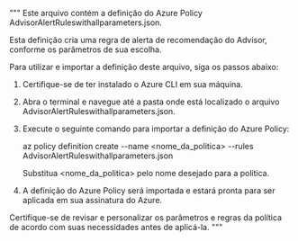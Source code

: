 """
Este arquivo contém a definição do Azure Policy AdvisorAlertRuleswithallparameters.json.

Esta definição cria uma regra de alerta de recomendação do Advisor, conforme os parâmetros de sua escolha.

Para utilizar e importar a definição deste arquivo, siga os passos abaixo:

1. Certifique-se de ter instalado o Azure CLI em sua máquina.
2. Abra o terminal e navegue até a pasta onde está localizado o arquivo AdvisorAlertRuleswithallparameters.json.
3. Execute o seguinte comando para importar a definição do Azure Policy:

    az policy definition create --name <nome_da_politica> --rules AdvisorAlertRuleswithallparameters.json

    Substitua <nome_da_politica> pelo nome desejado para a política.

4. A definição do Azure Policy será importada e estará pronta para ser aplicada em sua assinatura do Azure.

Certifique-se de revisar e personalizar os parâmetros e regras da política de acordo com suas necessidades antes de aplicá-la.
"""
